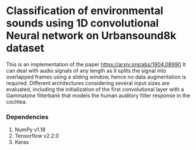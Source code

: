 # Classification of environmental sounds using 1D convolutional Neural network on Urbansound8k dataset
This is an implementation of the paper https://arxiv.org/abs/1904.08990
It can deal with audio signals of any length as it splits the signal into
overlapped frames using a sliding window, hence no data augmentation is required. Different architectures considering several
input sizes are evaluated, including the initialization of the first convolutional layer
with a Gammatone filterbank that models the human auditory filter response in the
cochlea.
### Dependencies
1. NumPy v1.18
2. Tensorflow v2.2.0
3. Keras
